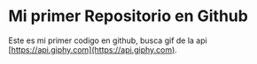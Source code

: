 # Mi primer Repositorio en Github
Este es mi primer codigo en github, busca gif de la api [https://api.giphy.com](https://api.giphy.com).
